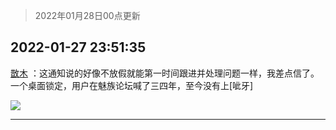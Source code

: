 > 2022年01月28日00点更新
<link rel="stylesheet" href="https://cdn.jsdelivr.net/gh/taotie6/sampleJSON@main/css/photo_show.css">
<meta name="referrer" content="no-referrer" />


 ## 2022-01-27 23:51:35 

 [㪚木](https://www.coolapk.com/feed/33145954?shareKey=NmZmYmRkOTk4MWU0NjFmMmMxZmI~) ：这通知说的好像不放假就能第一时间跟进并处理问题一样，我差点信了。
一个桌面锁定，用户在魅族论坛喊了三四年，至今没有上[呲牙] 

<div class="album">
<img class="img-item" src="http://image.coolapk.com/feed/2020/0410/08/1081091_b9edf756_8970_3705@300x263.gif" />
</div>

 ------- 

